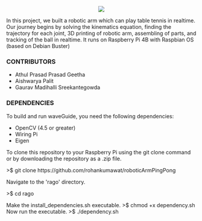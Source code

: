 <p align="center"><img src="https://media.giphy.com/media/v1.Y2lkPTc5MGI3NjExMzA2MzhkMTYyZWEwODg5MTAzM2I2NjkwMjc2MjZmNTkzNzk1M2YxYSZjdD1n/LIZGe35ppCezRxJR31/giphy.gif">
<p>In this project, we built a robotic arm which can play table tennis in realtime. Our journey begins by solving the kinematics equation, finding the trajectory for each joint, 3D printing of robotic arm, assembling of parts, and tracking of the ball in realtime. It runs on Raspberry Pi 4B with Raspbian OS (based on Debian Buster)</p>

<h3>CONTRIBUTORS</h3>
<ul><li>Athul Prasad Prasad Geetha</li>
<li>Aishwarya Palit</li>
<li>Gaurav Madihalli Sreekantegowda</li>
</ul>

<h3>DEPENDENCIES</h3>
<p>To build and run waveGuide, you need the following dependencies:</p>
<ul><li>OpenCV (4.5 or greater)</li>
  <li>Wiring Pi</li>
  <li>Eigen</li></ul>

<p>To clone this repository to your Raspberry Pi using the git clone command or by downloading the repository as a .zip file.</p>
<p>>$ git clone https://github.com/rohankumawat/roboticArmPingPong</p>
<p>Navigate to the 'rago' directory.</p>
<p>>$ cd rago</p>
Make the install_dependencies.sh executable.
>$ chmod +x dependency.sh
Now run the executable.
>$ ./dependency.sh


